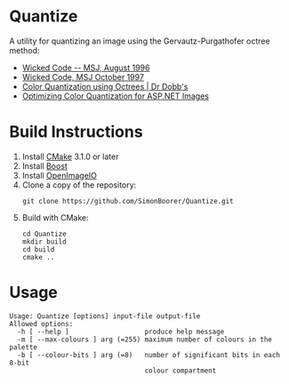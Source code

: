 # Quantize
A utility for quantizing an image using the Gervautz-Purgathofer octree method:
* [Wicked Code -- MSJ, August 1996](https://www.microsoft.com/msj/archive/S3F1.aspx)
* [Wicked Code, MSJ October 1997](http://www.microsoft.com/msj/1097/wicked1097.aspx)
* [Color Quantization using Octrees | Dr Dobb's](http://www.drdobbs.com/cpp/color-quantization-using-octrees/184409805)
* [Optimizing Color Quantization for ASP.NET Images](https://msdn.microsoft.com/en-us/library/aa479306.aspx)

# Build Instructions
1. Install [CMake](https://cmake.org/) 3.1.0 or later
2. Install [Boost](http://www.boost.org/)
3. Install [OpenImageIO](http://openimageio.org/)
4. Clone a copy of the repository:
    ```
    git clone https://github.com/SimonBoorer/Quantize.git
    ```
5. Build with CMake:
    ```
    cd Quantize
    mkdir build
    cd build
    cmake ..
    ```
 
# Usage
```
Usage: Quantize [options] input-file output-file
Allowed options:
  -h [ --help ]                   produce help message
  -m [ --max-colours ] arg (=255) maximum number of colours in the palette
  -b [ --colour-bits ] arg (=8)   number of significant bits in each 8-bit 
                                  colour compartment
```

